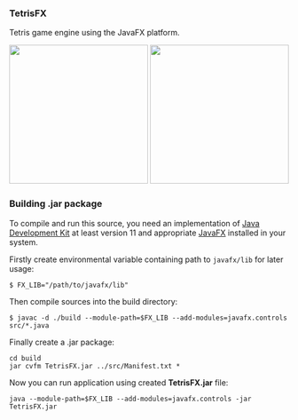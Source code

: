 ### TetrisFX
Tetris game engine using the JavaFX platform.

<img src="https://user-images.githubusercontent.com/17854950/89811297-c05d0b80-db3e-11ea-9931-d61e134e61e7.png" width="250px"> <img src="https://user-images.githubusercontent.com/17854950/89811323-ca7f0a00-db3e-11ea-8aa5-b3a7ce90b58f.png" width="250px">

### Building .jar package
To compile and run this source, you need an implementation of  [Java Development Kit](https://cs.wikipedia.org/wiki/JDK) at least version 11 and appropriate [JavaFX](https://gluonhq.com/products/javafx) installed in your system.

Firstly create environmental variable containing path to `javafx/lib` for later usage:
```
$ FX_LIB="/path/to/javafx/lib"
```

Then compile sources into the build directory:
```
$ javac -d ./build --module-path=$FX_LIB --add-modules=javafx.controls src/*.java
```

Finally create a .jar package:
```
cd build
jar cvfm TetrisFX.jar ../src/Manifest.txt *
```

Now you can run application using created **TetrisFX.jar** file:
```
java --module-path=$FX_LIB --add-modules=javafx.controls -jar TetrisFX.jar
```
